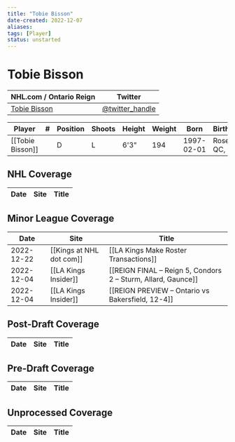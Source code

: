 ```yaml
---
title: "Tobie Bisson"
date-created: 2022-12-07
aliases: 
tags: [Player]
status: unstarted
---
```


# Tobie Bisson

| NHL.com / Ontario Reign | Twitter                                 |
| ----------------------- | --------------------------------------- |
| [Tobie Bisson]()           | [@twitter_handle](https://twitter.com/) | 

| Player           | \#  | Position | Shoots | Height | Weight | Born       | Birthplace        | Draft |
| ---------------- | --- | -------- | ------ | ------ | ------ | ---------- | ----------------- | ----- |
| [[Tobie Bisson]] |     | D        | L      | 6'3"   | 194    | 1997-02-01 | Rosemère, QC, CAN | Undrafted      |



## NHL  Coverage
| Date | Site | Title |
| ---- | ---- | ----- |



## Minor League Coverage
| Date | Site | Title |
| ---- | ---- | ----- |
| 2022-12-22 | [[Kings at NHL dot com]] | [[LA Kings Make Roster Transactions]] |
| 2022-12-04 | [[LA Kings Insider]] | [[REIGN FINAL – Reign 5, Condors 2 – Sturm, Allard, Gaunce]] |
| 2022-12-04 | [[LA Kings Insider]] | [[REIGN PREVIEW – Ontario vs Bakersfield, 12-4]] |



## Post-Draft Coverage
| Date | Site | Title |
| ---- | ---- | ----- |



## Pre-Draft Coverage
| Date | Site | Title |
| ---- | ---- | ----- |


## Unprocessed Coverage
| Date | Site | Title |
| ---- | ---- | ----- |

